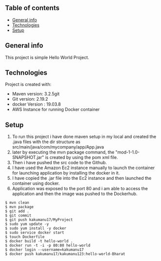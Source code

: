 ## Table of contents
* [General info](#general-info)
* [Technologies](#technologies)
* [Setup](#setup)

## General info
This project is simple Hello World Project.
	
## Technologies
Project is created with:
* Maven version: 3.2.5git 
* Git version: 2.19.2
* docker Version : 19.03.8
* AWS Instance for running Docker container
	
## Setup
1. To run this project i have done maven setup in my local and created the .java files with the dir structure as src/main/java/com/mycompany/app/App.java 
2. later by executing the mvn package command, the "mod-1-1.0-SNAPSHOT.jar" is created by using the pom xml file. 
3. Then i have pushed the src code to the Github.
4. I have used the Amazon Ec2 instance manually to launch the container for launching application by installing the docker in it.
5. I have copied the .jar file into the Ec2 instance and then launched the container using docker.
5. Application was exposed to the port 80 and i am able to access the application and then the image was pushed to the Dockerhub.


```
$ mvn clean
$ mvn package
$ git add .
$ git commit 
$ git push kakumanu17/MyProject
$ sudo yum update -y
$ sudo yum install -y docker 
$ sudo service docker start
$ touch Dockerfile
$ docker build -t hello-world .
$ docker run -t -i -p 80:80 hello-world
$ docker login --username=kakumanu17
$ docker push kakumanu17/kakumanu123:hello-world-Bharat


```

